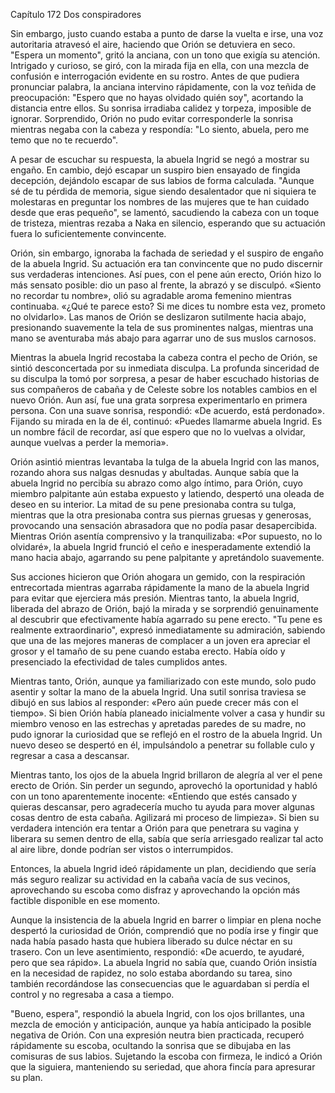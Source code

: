 
Capítulo 172 Dos conspiradores

Sin embargo, justo cuando estaba a punto de darse la vuelta e irse, una voz autoritaria atravesó el aire, haciendo que Orión se detuviera en seco. "Espera un momento", gritó la anciana, con un tono que exigía su atención. Intrigado y curioso, se giró, con la mirada fija en ella, con una mezcla de confusión e interrogación evidente en su rostro. Antes de que pudiera pronunciar palabra, la anciana intervino rápidamente, con la voz teñida de preocupación: "Espero que no hayas olvidado quién soy", acortando la distancia entre ellos. Su sonrisa irradiaba calidez y torpeza, imposible de ignorar. Sorprendido, Orión no pudo evitar corresponderle la sonrisa mientras negaba con la cabeza y respondía: "Lo siento, abuela, pero me temo que no te recuerdo".

A pesar de escuchar su respuesta, la abuela Ingrid se negó a mostrar su engaño. En cambio, dejó escapar un suspiro bien ensayado de fingida decepción, dejándolo escapar de sus labios de forma calculada. "Aunque sé de tu pérdida de memoria, sigue siendo desalentador que ni siquiera te molestaras en preguntar los nombres de las mujeres que te han cuidado desde que eras pequeño", se lamentó, sacudiendo la cabeza con un toque de tristeza, mientras rezaba a Naka en silencio, esperando que su actuación fuera lo suficientemente convincente.

Orión, sin embargo, ignoraba la fachada de seriedad y el suspiro de engaño de la abuela Ingrid. Su actuación era tan convincente que no pudo discernir sus verdaderas intenciones. Así pues, con el pene aún erecto, Orión hizo lo más sensato posible: dio un paso al frente, la abrazó y se disculpó. «Siento no recordar tu nombre», olió su agradable aroma femenino mientras continuaba. «¿Qué te parece esto? Si me dices tu nombre esta vez, prometo no olvidarlo». Las manos de Orión se deslizaron sutilmente hacia abajo, presionando suavemente la tela de sus prominentes nalgas, mientras una mano se aventuraba más abajo para agarrar uno de sus muslos carnosos.

Mientras la abuela Ingrid recostaba la cabeza contra el pecho de Orión, se sintió desconcertada por su inmediata disculpa. La profunda sinceridad de su disculpa la tomó por sorpresa, a pesar de haber escuchado historias de sus compañeros de cabaña y de Celeste sobre los notables cambios en el nuevo Orión. Aun así, fue una grata sorpresa experimentarlo en primera persona. Con una suave sonrisa, respondió: «De acuerdo, está perdonado». Fijando su mirada en la de él, continuó: «Puedes llamarme abuela Ingrid. Es un nombre fácil de recordar, así que espero que no lo vuelvas a olvidar, aunque vuelvas a perder la memoria».

Orión asintió mientras levantaba la tulga de la abuela Ingrid con las manos, rozando ahora sus nalgas desnudas y abultadas. Aunque sabía que la abuela Ingrid no percibía su abrazo como algo íntimo, para Orión, cuyo miembro palpitante aún estaba expuesto y latiendo, despertó una oleada de deseo en su interior. La mitad de su pene presionaba contra su tulga, mientras que la otra presionaba contra sus piernas gruesas y generosas, provocando una sensación abrasadora que no podía pasar desapercibida. Mientras Orión asentía comprensivo y la tranquilizaba: «Por supuesto, no lo olvidaré», la abuela Ingrid frunció el ceño e inesperadamente extendió la mano hacia abajo, agarrando su pene palpitante y apretándolo suavemente.

Sus acciones hicieron que Orión ahogara un gemido, con la respiración entrecortada mientras agarraba rápidamente la mano de la abuela Ingrid para evitar que ejerciera más presión. Mientras tanto, la abuela Ingrid, liberada del abrazo de Orión, bajó la mirada y se sorprendió genuinamente al descubrir que efectivamente había agarrado su pene erecto. "Tu pene es realmente extraordinario", expresó inmediatamente su admiración, sabiendo que una de las mejores maneras de complacer a un joven era apreciar el grosor y el tamaño de su pene cuando estaba erecto. Había oído y presenciado la efectividad de tales cumplidos antes.

Mientras tanto, Orión, aunque ya familiarizado con este mundo, solo pudo asentir y soltar la mano de la abuela Ingrid. Una sutil sonrisa traviesa se dibujó en sus labios al responder: «Pero aún puede crecer más con el tiempo». Si bien Orión había planeado inicialmente volver a casa y hundir su miembro venoso en las estrechas y apretadas paredes de su madre, no pudo ignorar la curiosidad que se reflejó en el rostro de la abuela Ingrid. Un nuevo deseo se despertó en él, impulsándolo a penetrar su follable culo y regresar a casa a descansar.

Mientras tanto, los ojos de la abuela Ingrid brillaron de alegría al ver el pene erecto de Orión. Sin perder un segundo, aprovechó la oportunidad y habló con un tono aparentemente inocente: «Entiendo que estés cansado y quieras descansar, pero agradecería mucho tu ayuda para mover algunas cosas dentro de esta cabaña. Agilizará mi proceso de limpieza». Si bien su verdadera intención era tentar a Orión para que penetrara su vagina y liberara su semen dentro de ella, sabía que sería arriesgado realizar tal acto al aire libre, donde podrían ser vistos o interrumpidos.

Entonces, la abuela Ingrid ideó rápidamente un plan, decidiendo que sería más seguro realizar su actividad en la cabaña vacía de sus vecinos, aprovechando su escoba como disfraz y aprovechando la opción más factible disponible en ese momento.

Aunque la insistencia de la abuela Ingrid en barrer o limpiar en plena noche despertó la curiosidad de Orión, comprendió que no podía irse y fingir que nada había pasado hasta que hubiera liberado su dulce néctar en su trasero. Con un leve asentimiento, respondió: «De acuerdo, te ayudaré, pero que sea rápido». La abuela Ingrid no sabía que, cuando Orión insistía en la necesidad de rapidez, no solo estaba abordando su tarea, sino también recordándose las consecuencias que le aguardaban si perdía el control y no regresaba a casa a tiempo.

"Bueno, espera", respondió la abuela Ingrid, con los ojos brillantes, una mezcla de emoción y anticipación, aunque ya había anticipado la posible negativa de Orión. Con una expresión neutra bien practicada, recuperó rápidamente su escoba, ocultando la sonrisa que se dibujaba en las comisuras de sus labios. Sujetando la escoba con firmeza, le indicó a Orión que la siguiera, manteniendo su seriedad, que ahora fincía para apresurar su plan.